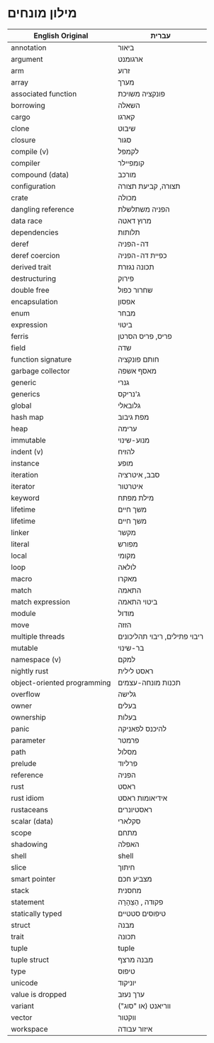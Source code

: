 # מילון מונחים

| English Original            	| עברית                     	|
| ----------------------------- | ----------------------------- |
| annotation                  	| ביאור                         |
| argument                    	| ארגומנט                       |
| arm                         	| זרוע                          |
| array                       	| מערך                          |
| associated function         	| פונקציה משויכת                |
| borrowing                   	| השאלה                         |
| cargo                       	| קארגו                         |
| clone                       	| שיבוט                         |
| closure                     	| סגור                          |
| compile (v)                 	| לקמפל                         |
| compiler                    	| קומפיילר                      |
| compound (data)             	| מורכב                         |
| configuration               	| תצורה, קביעת תצורה            |
| crate                       	| מכולה                         |
| dangling reference          	| הפניה משתלשלת                 |
| data race                   	| מרוץ דאטה                     |
| dependencies               	| תלותות                        |
| deref                       	| דה-הפניה                      |
| deref coercion              	| כפיית דה-הפניה                |
| derived trait               	| תכונה נגזרת                   |
| destructuring               	| פירוק                         |
| double free                 	| שחרור כפול                    |
| encapsulation			| אפסון				|
| enum                        	| מבחר                          |
| expression                  	| ביטוי                         |
| ferris                      	| פריס, פריס הסרטן              |
| field                       	| שדה                           |
| function signature          	| חותם פונקציה                  |
| garbage collector           	| מאסף אשפה                     |
| generic                     	| גנרי                          |
| generics                    	| ג'נריקס                       |
| global                      	| גלובאלי                       |
| hash map                    	| מפת גיבוב                     |
| heap                        	| ערימה                         |
| immutable                   	| מנוע-שינוי                    |
| indent (v)                  	| להזיח                         |
| instance                    	| מופע                          |
| iteration                  	| סבב, איטרציה                  |
| iterator                    	| איטרטור                       |
| keyword                     	| מילת מפתח                     |
| lifetime                    	| משך חיים                      |
| lifetime                    	| משך חיים                      |
| linker                      	| מקשר                          |
| literal                     	| מפורש                         |
| local                       	| מקומי                         |
| loop                        	| לולאה                         |
| macro                       	| מאקרו                         |
| match                       	| התאמה                         |
| match expression            	| ביטוי התאמה                   |
| module                      	| מודול                         |
| move                        	| הזזה                          |
| multiple threads            	| ריבוי פתילים, ריבוי תהליכונים |
| mutable                     	| בר-שינוי                      |
| namespace (v)               	| למקם                          |
| nightly rust                	| ראסט לילית                    |
| object-oriented programming 	| תכנות מונחה-עצמים             |
| overflow                    	| גלישה                         |
| owner                       	| בעלים                         |
| ownership                   	| בעלות                         |
| panic                       	| להיכנס לפאניקה                |
| parameter                   	| פרמטר                         |
| path                        	| מסלול                         |
| prelude                     	| פרליוד                        |
| reference                   	| הפניה                         |
| rust                        	| ראסט                          |
| rust idiom                  	| אידיאומות ראסט                |
| rustaceans                  	| ראסטיונרים                    |
| scalar (data)               	| סקלארי                        |
| scope                       	| מתחם                          |
| shadowing                   	| האפלה                         |
| shell                       	| shell                         |
| slice                       	| חיתוך                         |
| smart pointer               	| מצביע חכם                     |
| stack                       	| מחסנית                        |
| statement                   	| פקודה , הַצְהָרָה             	|
| statically typed            	| טיפוסים סטטיים                |
| struct                      	| מבנה                          |
| trait                       	| תכונה                         |
| tuple                       	| tuple                         |
| tuple struct                	| מבנה מרצף                     |
| type                        	| טיפוס                         |
| unicode                     	| יוניקוד                       |
| value is dropped            	| ערך נעזב                      |
| variant                     	| ווריאנט (או "סוג")            |
| vector                      	| ווקטור                        |
| workspace		      	| איזור עבודה			|	
